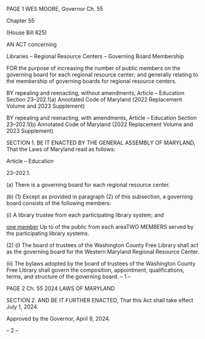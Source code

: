 PAGE 1
WES MOORE, Governor Ch. 55

Chapter 55

(House Bill 825)

AN ACT concerning

Libraries – Regional Resource Centers – Governing Board Membership

FOR the purpose of increasing the number of public members on the governing board for
each regional resource center; and generally relating to the membership of governing
boards for regional resource centers.

BY repealing and reenacting, without amendments,
Article – Education
Section 23–202.1(a)
Annotated Code of Maryland
(2022 Replacement Volume and 2023 Supplement)

BY repealing and reenacting, with amendments,
Article – Education
Section 23–202.1(b)
Annotated Code of Maryland
(2022 Replacement Volume and 2023 Supplement)

SECTION 1. BE IT ENACTED BY THE GENERAL ASSEMBLY OF MARYLAND,
That the Laws of Maryland read as follows:

Article – Education

23–202.1.

(a) There is a governing board for each regional resource center.

(b) (1) Except as provided in paragraph (2) of this subsection, a governing
board consists of the following members:

(i) A library trustee from each participating library system; and

[one member](ii) Up to of the public from each areaTWO MEMBERS
served by the participating library systems.

(2) (i) The board of trustees of the Washington County Free Library
shall act as the governing board for the Western Maryland Regional Resource Center.

(ii) The bylaws adopted by the board of trustees of the Washington
County Free Library shall govern the composition, appointment, qualifications, terms, and
structure of the governing board.
– 1 –

PAGE 2
Ch. 55 2024 LAWS OF MARYLAND

SECTION 2. AND BE IT FURTHER ENACTED, That this Act shall take effect July
1, 2024.

Approved by the Governor, April 9, 2024.

– 2 –